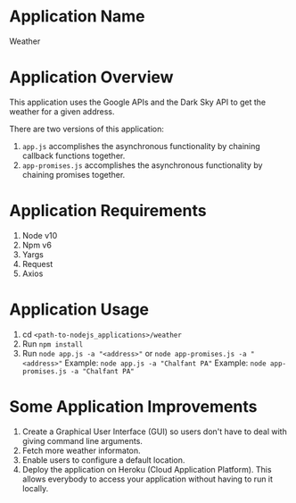 # Application Name

Weather

# Application Overview

This application uses the Google APIs and the Dark Sky API to get the weather for a given address.

There are two versions of this application:

1. `app.js` accomplishes the asynchronous functionality by chaining callback functions together.
2. `app-promises.js` accomplishes the asynchronous functionality by chaining promises together.

# Application Requirements

1. Node v10
2. Npm v6
3. Yargs
4. Request
5. Axios

# Application Usage

1. cd `<path-to-nodejs_applications>/weather`
2. Run `npm install`
3. Run `node app.js -a "<address>"` or `node app-promises.js -a "<address>"`
Example: `node app.js -a "Chalfant PA"`
Example: `node app-promises.js -a "Chalfant PA"`

# Some Application Improvements

1. Create a Graphical User Interface (GUI) so users don't have to deal with giving command line arguments.
2. Fetch more weather informaton.
3. Enable users to configure a default location.
4. Deploy the application on Heroku (Cloud Application Platform). This allows everybody to access your application without having to run it locally. 
